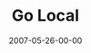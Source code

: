 ---
layout: message
category: message
series: "Go Home"
title: "Go Local"
date: 2007-05-26-00-00
message_id: 17
audio: "http://s3.amazonaws.com/crossroads-media/media/legacy/mp3/Go_Home_03_GO_Local_05-27-07_Tome.mp3"
audio-duration: "43:19"
explicit: "N"
---